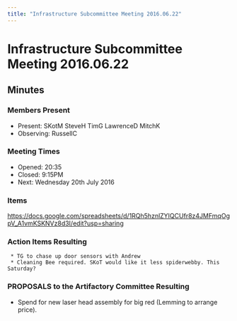 ```yaml
---
title: "Infrastructure Subcommittee Meeting 2016.06.22"
---
```

# Infrastructure Subcommittee Meeting 2016.06.22

## Minutes

### Members Present

-   Present: SKotM SteveH TimG LawrenceD MitchK
-   Observing: RussellC

### Meeting Times

-   Opened: 20:35
-   Closed: 9:15PM
-   Next: Wednesday 20th July 2016

### Items

<https://docs.google.com/spreadsheets/d/1RQh5hznlZYIQCUfr8z4JMFmqOgpV_A1vmKSKNVz8d3I/edit?usp=sharing>

### Action Items Resulting

     * TG to chase up door sensors with Andrew
     * Cleaning Bee required. SKoT would like it less spiderwebby. This Saturday?

### PROPOSALS to the Artifactory Committee Resulting

-   Spend for new laser head assembly for big red (Lemming to arrange price).
